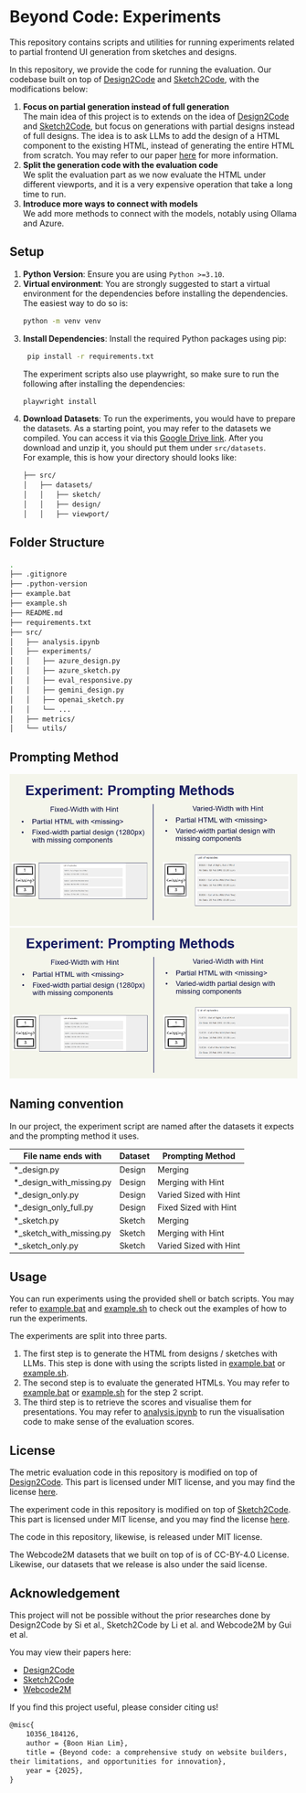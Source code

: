 # Beyond Code: Experiments

This repository contains scripts and utilities for running experiments related to partial frontend UI generation from sketches and designs. 

In this repository, we provide the code for running the evaluation. Our codebase built on top of [Design2Code](https://github.com/NoviScl/Design2Code) and [Sketch2Code](https://github.com/SALT-NLP/Sketch2Code), with the modifications below:
1. **Focus on partial generation instead of full generation** <br>
The main idea of this project is to extends on the idea of [Design2Code](https://github.com/NoviScl/Design2Code) and [Sketch2Code](https://github.com/SALT-NLP/Sketch2Code), but focus on generations with partial designs instead of full designs. The idea is to ask LLMs to add the design of a HTML component to the existing HTML, instead of generating the entire HTML from scratch. You may refer to our paper [here](https://hdl.handle.net/10356/184126) for more information.
2. **Split the generation code with the evaluation code** <br>
We split the evaluation part as we now evaluate the HTML under different viewports, and it is a very expensive operation that take a long time to run. 
3. **Introduce more ways to connect with models**<br>
We add more methods to connect with the models, notably using Ollama and Azure. 

## Setup

1. **Python Version**: Ensure you are using `Python >=3.10`. 
2. **Virtual environment**: You are strongly suggested to start a virtual environment for the dependencies before installing the dependencies. The easiest way to do so is:
    ```bash
    python -m venv venv
    ```
3. **Install Dependencies**: Install the required Python packages using pip:
   ```bash
    pip install -r requirements.txt
    ```
    The experiment scripts also use playwright, so make sure to run the following after installing the dependencies:
   ```bash
   playwright install
   ```
4. **Download Datasets**: To run the experiments, you would have to prepare the datasets. As a starting point, you may refer to the datasets we compiled. You can access it via this [Google Drive link](). After you download and unzip it, you should put them under `src/datasets`. <br> For example, this is how your directory should looks like:
    ```bash
    ├── src/
    │   ├── datasets/
    │   │   ├── sketch/
    │   │   ├── design/
    │   │   ├── viewport/
    ```

## Folder Structure
```bash
.
├── .gitignore
├── .python-version
├── example.bat
├── example.sh
├── README.md
├── requirements.txt
├── src/
│   ├── analysis.ipynb
│   ├── experiments/
│   │   ├── azure_design.py
│   │   ├── azure_sketch.py
│   │   ├── eval_responsive.py
│   │   ├── gemini_design.py
│   │   ├── openai_sketch.py
│   │   └── ...
│   ├── metrics/
│   └── utils/
```

## Prompting Method
![Prompting Method 1](static/prompting-method-1.png)
![Prompting Method 2](static/prompting-method-2.png)

## Naming convention
In our project, the experiment script are named after the datasets it expects and the prompting method it uses. 

| File name ends with    | Dataset | Prompting Method |
| --------- | ----------- | ----------- |
| *_design.py | Design | Merging |
| *_design_with_missing.py | Design | Merging with Hint |
| *_design_only.py | Design | Varied Sized with Hint |
| *_design_only_full.py | Design | Fixed Sized with Hint |
| *_sketch.py | Sketch | Merging |
| *_sketch_with_missing.py | Sketch | Merging with Hint |
| *_sketch_only.py | Sketch | Varied Sized with Hint |

## Usage
You can run experiments using the provided shell or batch scripts. You may refer to [example.bat](example.bat) and [example.sh](example.sh) to check out the examples of how to run the experiments.

The experiments are split into three parts. 
1. The first step is to generate the HTML from designs / sketches with LLMs. This step is done with using the scripts listed in [example.bat](example.bat) or [example.sh](example.sh).
2. The second step is to evaluate the generated HTMLs. You may refer to [example.bat](example.bat) or [example.sh](example.sh) for the step 2 script.
3. The third step is to retrieve the scores and visualise them for presentations. You may refer to [analysis.ipynb](src/analysis.ipynb) to run the visualisation code to make sense of the evaluation scores.

## License
The metric evaluation code in this repository is modified on top of [Design2Code](https://github.com/NoviScl/Design2Code). This part is licensed under MIT license, and you may find the license [here](licenses/DESIGN2CODE_CODE_LICENSE).

The experiment code in this repository is modified on top of [Sketch2Code](https://github.com/SALT-NLP/Sketch2Code). This part is licensed under MIT license, and you may find the license [here](licenses/SKETCH2CODE_CODE_LICENSE).

The code in this repository, likewise, is released under MIT license.

The Webcode2M datasets that we built on top of is of CC-BY-4.0 License. Likewise, our datasets that we release is also under the said license.

## Acknowledgement
This project will not be possible without the prior researches done by Design2Code by Si et al., Sketch2Code by Li et al. and Webcode2M by Gui et al.

You may view their papers here:
* [Design2Code](http://arxiv.org/abs/2403.03163)
* [Sketch2Code](http://arxiv.org/abs/2410.16232)
* [Webcode2M](http://arxiv.org/abs/2404.06369)

If you find this project useful, please consider citing us!

```
@misc{
	10356_184126,
	author = {Boon Hian Lim},
	title = {Beyond code: a comprehensive study on website builders, their limitations, and opportunities for innovation},
	year = {2025},
}
```
